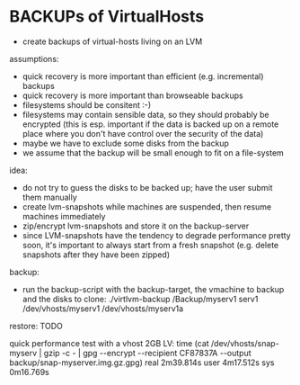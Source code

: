 BACKUPs of VirtualHosts
=======================


- create backups of virtual-hosts living on an LVM

assumptions:
- quick recovery is more important than efficient (e.g. incremental) backups
- quick recovery is more important than browseable backups
- filesystems should be consitent :-)
- filesystems may contain sensible data, so they should probably be encrypted
  (this is esp. important if the data is backed up on a remote place where you
  don't have control over the security of the data)
- maybe we have to exclude some disks from the backup
- we assume that the backup will be small enough to fit on a file-system

idea:
- do not try to guess the disks to be backed up; have the user submit them
  manually
- create lvm-snapshots while machines are suspended, then resume machines
  immediately
- zip/encrypt lvm-snapshots and store it on the backup-server
- since LVM-snapshots have the tendency to degrade performance pretty soon, it's
  important to always start from a fresh snapshot (e.g. delete snapshots after
  they have been zipped)

backup:
- run the backup-script with the backup-target, the vmachine to backup and the
  disks to clone:
  ./virtlvm-backup /Backup/myserv1 serv1 /dev/vhosts/myserv1 /dev/vhosts/myserv1a


restore:
TODO


quick performance test with a vhost 2GB LV:
time (cat /dev/vhosts/snap-myserv | gzip -c - | gpg --encrypt --recipient CF87837A --output backup/snap-myserver.img.gz.gpg)
real	2m39.814s
user	4m17.512s
sys	0m16.769s

